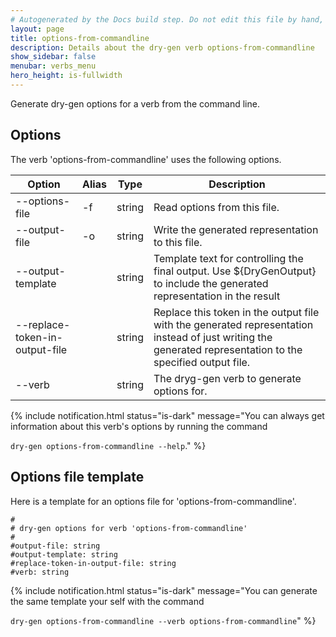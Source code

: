 ```yaml
---
# Autogenerated by the Docs build step. Do not edit this file by hand, as your edits will be overwritten by the next Docs build.
layout: page
title: options-from-commandline
description: Details about the dry-gen verb options-from-commandline
show_sidebar: false
menubar: verbs_menu
hero_height: is-fullwidth
---
```

Generate dry-gen options for a verb from the command line. 

## Options
The verb 'options-from-commandline' uses the following options.

|Option|Alias|Type|Description|
|---|---|---|---|
|--options-file|-f|string|Read options from this file.|
|--output-file|-o|string|Write the generated representation to this file.|
|--output-template||string|Template text for controlling the final output. Use ${DryGenOutput} to include the generated representation in the result|
|--replace-token-in-output-file||string|Replace this token in the output file with the generated representation instead of just writing the generated representation to the specified output file.|
|--verb||string|The dryg-gen verb to generate options for.|

{% include notification.html status="is-dark" 
message="You can always get information about this verb's options by running the command 

`dry-gen options-from-commandline --help`."
%}
## Options file template
Here is a template for an options file for 'options-from-commandline'. 
```
#
# dry-gen options for verb 'options-from-commandline'
#
#output-file: string
#output-template: string
#replace-token-in-output-file: string
#verb: string
```
{% include notification.html status="is-dark" 
message="You can generate the same template your self with the command 

`dry-gen options-from-commandline --verb options-from-commandline`"
%}
